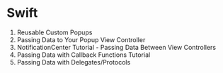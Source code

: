 # Swift
1. Reusable Custom Popups
2. Passing Data to Your Popup View Controller
3. NotificationCenter Tutorial - Passing Data Between View Controllers
4. Passing Data with Callback Functions Tutorial
5. Passing Data with Delegates/Protocols
